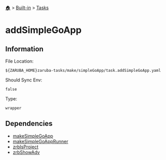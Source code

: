 <!--startTocHeader-->
[🏠](../../README.md) > [Built-in](../README.md) > [Tasks](README.md)
# addSimpleGoApp
<!--endTocHeader-->


## Information

File Location:

    ${ZARUBA_HOME}zaruba-tasks/make/simpleGoApp/task.addSimpleGoApp.yaml

Should Sync Env:

    false

Type:

    wrapper


## Dependencies

- [makeSimpleGoApp](make-simple-go-app.md)
- [makeSimpleGoAppRunner](make-simple-go-app-runner.md)
- [zrbIsProject](zrb-is-project.md)
- [zrbShowAdv](zrb-show-adv.md)



<!--startTocSubtopic-->

<!--endTocSubtopic-->